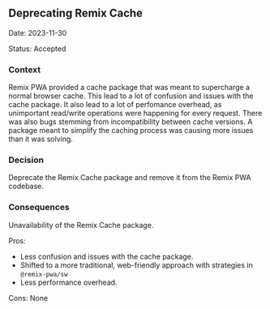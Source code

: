 ## Deprecating Remix Cache

Date: 2023-11-30

Status: Accepted

### Context

Remix PWA provided a cache package that was meant to supercharge a normal browser cache. This lead to a lot of confusion and issues with the cache package. It also lead to a lot of perfomance overhead, as unimportant read/write operations were happening for every request. There was also bugs stemming from incompatibility between cache versions. A package meant to simplify the caching process was causing more issues than it was solving.

### Decision

Deprecate the Remix Cache package and remove it from the Remix PWA codebase.

### Consequences

Unavailability of the Remix Cache package.

Pros:

- Less confusion and issues with the cache package.
- Shifted to a more traditional, web-friendly approach with strategies in `@remix-pwa/sw`
- Less performance overhead.

Cons: None
